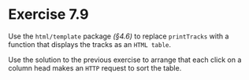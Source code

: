 # Exercise 7.9

Use the `html/template` package *(§4.6)* to replace `printTracks` with a function that displays the tracks as an `HTML table`.

Use the solution to the previous exercise to arrange that each click on a column head makes an `HTTP` request to sort the table.
